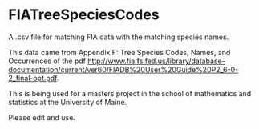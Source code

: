# FIATreeSpeciesCodes
A .csv file for matching FIA data with the matching species names.

This data came from Appendix F: Tree Species Codes, Names, and Occurrences of the pdf 
http://www.fia.fs.fed.us/library/database-documentation/current/ver60/FIADB%20User%20Guide%20P2_6-0-2_final-opt.pdf.

This is being used for a masters project in the school of mathematics and statistics at the University of Maine.

Please edit and use.

